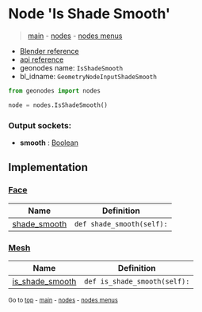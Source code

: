 # Node 'Is Shade Smooth'

> [main](../structure.md) - [nodes](nodes.md) - [nodes menus](nodes_menus.md)

- [Blender reference](https://docs.blender.org/manual/en/latest/modeling/geometry_nodes/mesh/is_shade_smooth.html)
- [api reference](https://docs.blender.org/api/current/bpy.types.GeometryNodeInputShadeSmooth.html)
- geonodes name: `IsShadeSmooth`
- bl_idname: `GeometryNodeInputShadeSmooth`

```python
from geonodes import nodes

node = nodes.IsShadeSmooth()
```

### Output sockets:

- **smooth** : [Boolean](Boolean.md)

## Implementation

### [Face](Face.md)

| Name | Definition |
|------|------------|
 | [shade_smooth](Face.md#shade_smooth-property) | `def shade_smooth(self):` |

### [Mesh](Mesh.md)

| Name | Definition |
|------|------------|
 | [is_shade_smooth](Mesh.md#is_shade_smooth) | `def is_shade_smooth(self):` |

<sub>Go to [top](#node-{wnode.bnode.name}) - [main](../structure.md) - [nodes](nodes.md) - [nodes menus](nodes_menus.md)</sub>

